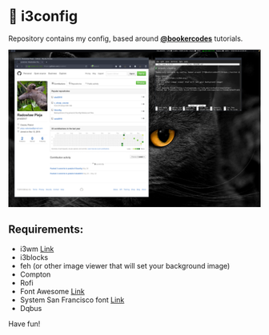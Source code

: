 # :wrench: i3config

Repository contains my config, based around [**@bookercodes**](https://twitter.com/bookercodes) tutorials.

![example](https://raw.githubusercontent.com/pradzio1/i3config/master/example.png)

## Requirements:

* i3wm [Link](https://i3wm.org/)
* i3blocks
* feh (or other image viewer that will set your background image)
* Compton
* Rofi
* Font Awesome [Link](http://fontawesome.io/?utm_source=hackernewsletter)
* System San Francisco font [Link](https://github.com/supermarin/YosemiteSanFranciscoFont)
* Dqbus

Have fun!
